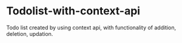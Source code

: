 # Todolist-with-context-api
Todo list created by using context api, with functionality of addition, deletion, updation.
